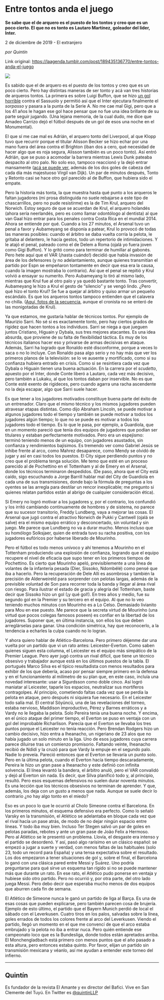 # Entre tontos anda el juego

**Se sabe que el de arquero es el puesto de los tontos y creo que es un poco cierto. El que no es tonto es Lautaro Martínez, goleador del líder, Inter.**

2 de diciembre de 2019 - El extranjero

_por Quintín_

Link original: https://laagenda.tumblr.com/post/189435136770/entre-tontos-anda-el-juego

![](https://64.media.tumblr.com/fb28bb7026ed8a65cbd6696ee03702ef/6d20497a21a049c3-7d/s500x750/3285348387f16cf897e15d4543506fe6d4cbcfcd.jpg)

Es sabido que el de arquero es el puesto de los tontos y creo que es un poco cierto. Pero hay distintas maneras de ser tonto y acá van tres historias de arqueros tontos. La primera es sobre Luigi Buffon, que se hizo [un gol horrible](https://peru21.pe/deportes/futbol-internacional/youtube-viral-asi-fue-el-blooper-de-buffon-para-el-2-1-de-sassuolo-contra-juventus-por-la-serie-a-video-nczd-noticia/) contra el Sassuolo y permitió así que el Inter ejecutara finalmente el *sorpasso* y pasara a la punta de la Serie A. No me cae mal Gigi, pero que a los 41 años le hagan ese gol hace pensar que no fue una idea brillante de su parte seguir jugando. (Una lejana memoria, de la cual dudo, me dice que Amadeo Carrizo dejó el fútbol después de un gol de esos una noche en el Monumental). 

El que sí me cae mal es Adrián, el arquero tonto del Liverpool, al que Klopp tuvo que recurrir porque el titular Alisson Becker se hizo echar por una mano fuera del área contra el Brighton (iban dos a cero, qué necesidad de hacer algo que es roja segura, Alisson también es un poco tonto). Así entró Adrián, que se puso a acomodar la barrera mientras Lewis Dunk pateaba despacito al otro palo. No solo eso, tampoco reaccionó y la dejó entrar mansamente ([acá se puede ver](https://yfl.uploadit.live/player/html/0JzmsEwTRe?popup=yes&autoplay=1), además de los dos goles de cabeza del cada día más majestuoso  Virgil van Dijk). Un par de minutos después, Tonto y Retonto casi se hace otro gol parecido al de Buffon, que hubiera sido el empate. 

Pero la historia más tonta, la que muestra hasta qué punto a los arqueros le faltan jugadores (mi prosa distinguida no suele rebajarse a este tipo de chascarrillos, pero no pude resistirme) es la de Tim Krul, arquero del Norwich. Estoy seguro de que se acuerdan de Krul, el arquero holandés (ahora sería neerlandés, pero es como llamar odontólogo al dentista) al que van Gaal hizo entrar para los penales contra Costa Rica en el mundial 2014. Ahora se entiende por qué. Cuando a los 27 minutos, el Arsenal tuvo un penal a favor y Aubameyang se disponía a patear, Krul lo provocó de todas las maneras posibles: cuando el árbitro se daba vuelta corría la pelota, le gritaba al delantero, le hacía gestos, todo un repertorio de  intimidaciones. Y le atajó el penal, pateado como el de Delem a Roma (ojalá yo fuera joven como Gigi Buffon). Y lo gritó como para terminar de humillar al gabonés. Pero hete aquí que el VAR (¡hasta cuándo!) decidió que había invasión de área de los defensores (y no adelantamiento, aunque quienes transmitían el partido por Espn se empeñaron tontamente en decir que esa era la causa, cuando la imagen mostraba lo contrario). Así que el penal se repitió y Krul volvió a ensayar su numerito. Pero Aubameyang lo tiró al mismo lado, mientras que Krul fue al otro palo y ya quedó bastante tonto. Tras convertir, Aubameyang le hizo a Krul el gesto de “silencio” y se vengó lindo. ¿Pero qué hizo el tonto Krul? Se fue a quejar al árbitro y quiso armar un pequeño escándalo. Es que los arqueros tontos tampoco entienden que el calavera no chilla. ([Aquí, fotos de la secuencia](https://metro.co.uk/2019/12/01/pierre-emerick-aubameyang-mocks-tim-krul-converting-second-penalty-attempt-norwich-11249963/), aunque el cronista no se enteró de las monigotadas de Krul).

Ya que estamos, me gustaría hablar de técnicos tontos. Por ejemplo de Maurizio Sarri. No sé si es exactamente tonto, pero hay ciertos grados de rigidez que hacen tontos a los individuos. Sarri se niega a que jueguen juntos Cristiano, Higuain y Dybala, sus tres mejores atacantes. Es una idea absurda, que proviene de su falta de flexibilidad táctica. Es muy de los técnicos italianos hacer eso y privarse de armas decisivas en ataque. Además, Sarri ha logrado que Ronaldo esté disconforme, porque a veces lo saca o no lo incluye. Con Ronaldo pasa algo serio y no hay más que ver los primeros planos de la televisión: se lo ve ausente y mortificado, como si su confianza hubiera entrado en crisis. Como si se resintiera cada vez que Dybala o Higuain tienen una buena actuación. En la carrera por el *scudetto*, apuesto por el Inter, donde Conte liberó a Lautaro, cada vez más decisivo, pero también a Lukaku, al que los tontos daban por inservible. No es que Conte esté exento de rigideces, pero cuando agarra una racha ascendente no la deja escapar, algo que Sarri suele hacer.

Es que tener a los jugadores motivados constituye buena parte del éxito de un entrenador. Claro que el mismo técnico y los mismos jugadores pueden atravesar etapas distintas. Como dijo Abraham Lincoln, se puede motivar a algunos jugadores todo el tiempo y también se puede motivar a todos los jugadores algún tiempo; lo que no se puede es motivar a todos los jugadores todo el tiempo. Es lo que le pasa, por ejemplo, a Guardiola, que en un momento pareció que tenía dos equipos de jugadores que podían ser titulares y estaban perfectamente motivados. Pero era un espejismo: terminó teniendo menos de un equipo, con jugadores asustados, sin confianza y rendimientos bajísimos. Es tremendo ver como Gabriel Jesús se inhibe frente al arco, como Mahrez desaparece, como Mendy se olvidó de jugar y así en casi todos los puestos. El City sigue perdiendo puntos y no creo que el problema tenga solución. Me temo que esté en un proceso parecido al de Pochettino en el Tottenham y al de Emery en el Arsenal, donde los técnicos terminaron despedidos. (De paso, ahora que el City está caído, sigo escuchando a Jorge Barrill hablar mal del City de Guardiola en cada una de sus transmisiones, donde bajo la fórmula de preguntas a los oyentes se las arregla para destilar un rencor inexplicable; me pregunto si quienes relatan partidos están al abrigo de cualquier consideración ética). 

Si Emery no logró motivar a los jugadores y, por el contrario, los confundió y los irritó cambiando continuamente de hombres y de sistema, no parece que su sucesor transitorio, Freddy Lundberg, vaya a mejorar las cosas. El Arsenal que jugó contra el atractivo Norwich de Pukki y Cantwell (ojalá se salve) era el mismo equipo errático y desconcertado, sin voluntad y sin juego. Me parece que Lundberg no va a durar mucho. Menos incluso que su homólogo Solksjaer, quien de entrada tuvo su racha positiva, con los jugadores eufóricos por haberse liberado de Mourinho.



Pero el fútbol es todo menos unívoco y ahí tenemos a Mourinho en el Tottenham produciendo una explosión de confianza, logrando que el equipo recupere el nivel de eficacia que supo tener en los primeros tiempos de Pochettino. Es cierto que Mourinho apeló, previsiblemente a una línea de volantes de la infantería pesada (Dier, Sissoko, Ndombélé) como pensé que iba a hacerlo. Pero la recuperación de Dele Alli es asombrosa y también la precisión de Alderweireld para sorprender con pelotas largas, además de la previsible voluntad de Son para recorrer toda la banda y llegar al área rival con riesgo. Para ilustrar el estado de gracia y alegría del Tottenham, baste decir que Sissoko hizo un gol (¡y qué gol!). En tres años y medio, fue su segundo gol en la Premier y su tercero en el equipo. Al que no lo veo teniendo muchos minutos con Mourinho es a Lo Celso. Demasiado livianito para Mou en ese puesto. Me parece que la secreta virtud de Mourinho (una virtud que pocos colegas famosos poseen) es confiar en la libertad de los jugadores. Suponer que, en última instancia, son ellos los que deben arreglárselas para ganar. Una condición simétrica, hay que reconocerlo, a la tendencia a echarles la culpa cuando no lo logran.

Y ahora quiero hablar de Atlético-Barcelona. Pero primero déjenme dar una vuelta por un partido que vi un rato antes: Leicester-Everton. Como saben quienes siguen esta columna, el Leicester es el equipo más simpático de la Premier League. Pero ayer jugó contra un rival difícil, que tiene un técnico obsesivo y trabajador aunque está en los últimos puestos de la tabla. El portugués Marco Silva es el típico resultadista con menos resultados para exhibir de los que debería, acaso por pensar siempre primero en la defensa y en el funcionamiento al milímetro de su plan que, en este caso, incluía una novedad interesante: usar a Sigurdsson como doble cinco. Así logró maniatar al Leicester, taparle los espacios, neutralizar sus mortíferos contragolpes. Al principio, cometiendo faltas cada vez que se perdía la pelota en ataque, pero después ni siquiera fue necesario. En el Leicester todo salía mal. El central Söyüncü, una de las revelaciones del torneo, estaba nervioso, Maddison improductivo, Pérez y Barnes erráticos y a Vardy no le llegaba la pelota. Solo Pereira tenía una buena noche. Y encima, en el único ataque del primer tiempo, el Everton se puso en ventaja con un gol del improbable Richarlison. Parecía que el Everton se llevaba los tres puntos porque el Leicester no tenía reacción. Pero Brendan Rodgers hizo un cambio decisivo, hizo entra a Iheanacho, un nigeriano de 23 alos que no había jugado un solo minuto en la liga. Uno de esos jugadores cuya carrera parece diluirse tras un comienzo promisorio. Faltando veinte, Iheanacho recibió de Ndidi y la cruzó para que Vardy la empuje en el segundo palo. Nadie lo preveía. Pareció entonces que el Everton se llevaría un punto solo. Pero en la última pelota, cuando el Everton hacía tiempo descaradamente, Pereira le hizo un gran pase a Iheanacho y este definió con infinita solvencia. El línea levantó la bandera, el árbitro anuló, pero el VAR convalidó y dejó al Everton sin nada. Es decir, que Silva planificó todo y, al principio, resultó. Pero esos esquemas defensivos no suelen durar noventa minutos. Es una lección que los técnicos obsesivos no terminan de aprender. Y que, además, los deja con un gusto a menos que nada. Aunque se suele decir lo contrario ¿no hay algo tonto en el miedo?

Eso es un poco lo que le ocurrió al Cholo Simeone contra el Barcelona. En los primeros minutos, el esquema defensivo era perfecto. Como lo señaló Varsky en la transmisión, el Atlético se adelantaba en bloque cada vez que el rival hacía un pase atrás, de modo de no dejar ningún espacio entre líneas. Y todo iba muy bien. Incluso Ter Stegen salvó un par de goles en pelotas paradas, rebotes y ante un gran pase de João Felix a Hermoso. Pero al Atlético se le presentó un problema. Llovía, el desgaste era intenso y el partido se desordenó. Y así, pasó algo rarísimo en un clásico español: se empezó a jugar a suerte y verdad, con menos faltas de las habituales (solo 23, todo un record para España) y una tensa expectativa sobre el resultado. Los dos empezaron a tener situaciones de gol y, sobre el final, el Barcelona lo ganó con una clásica pared entre Messi y Suárez. Uno podría preguntarse para qué sirve un esquema tan rígido si no se puede mantener más que durante un rato. En ese rato, el Atlético pudo ponerse en ventaja y hubiese sido otro partido. Pero no ocurrió y, por otra parte, del otro lado juega Messi. Pero debo decir que esperaba mucho menos de dos equipos que aburren cada fin de semana.

El Atlético de Simeone nunca le ganó un partido de liga al Barça. Es una de esas cosas que pueden explicarse, pero también parecen cosa de brujería. Ejemplo de esto último, el partido que el Bayern Munich perdió de local el sábado con el Leverkusen. Cuatro tiros en los palos, salvadas sobre la línea, goles errados de todos los colores frente al arco del Leverkusen. Viendo el partido, llegó un momento en el que me convencí de que el arco estaba embrujado y la pelota no iba a entrar nuca. Pero quién entiende ese campeonato loco que es la Bundesliga, donde todos están apretados arriba. El Monchengladbach está primero con menos puntos que el año pasado a esta altura, pero entonces estaba quinto. Por favor, elijan un partido sin transmisión mexicana y véanlo, así me ayudan a entender este torneo del infierno.



---

Quintín
-------

 Es fundador de la revista El Amante y ex director del Bafici. Vive en San Clemente del Tuyú. En Twitter es [@quintinLLP](https://twitter.com/quintinLLP) 

